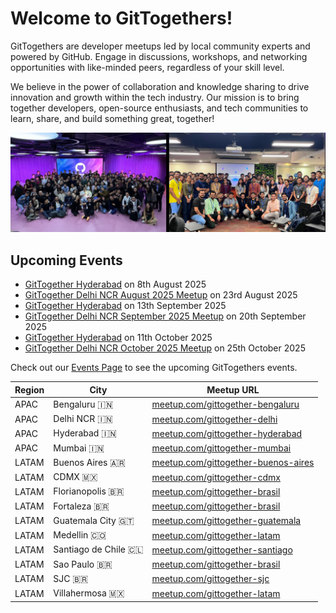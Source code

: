 # Welcome to GitTogethers!

GitTogethers are developer meetups led by local community experts and powered by GitHub. Engage in discussions, workshops, and networking opportunities with like-minded peers, regardless of your skill level.

We believe in the power of collaboration and knowledge sharing to drive innovation and growth within the tech industry. Our mission is to bring together developers, open-source enthusiasts, and tech communities to learn, share, and build something great, together!

![image](/assets/gittogethers.png)

## Upcoming Events

- [GitTogether Hyderabad](https://www.meetup.com/gittogether-hyderabad/events/308802946/) on 8th August 2025
- [GitTogether Delhi NCR August 2025 Meetup](https://www.meetup.com/gittogether-delhi/events/309966047/) on 23rd August 2025
- [GitTogether Hyderabad](https://www.meetup.com/gittogether-hyderabad/events/310120742/) on 13th September 2025
- [GitTogether Delhi NCR September 2025 Meetup](https://www.meetup.com/gittogether-delhi/events/310353416/) on 20th September 2025
- [GitTogether Hyderabad](https://www.meetup.com/gittogether-hyderabad/events/310168836/) on 11th October 2025
- [GitTogether Delhi NCR October 2025 Meetup](https://www.meetup.com/gittogether-delhi/events/310353458/) on 25th October 2025

Check out our [Events Page](https://www.meetup.com/pro/github-virtual-meetup/) to see the upcoming GitTogethers events.

| Region | City | Meetup URL |
|--------|------|------------|
| APAC | Bengaluru 🇮🇳 | [meetup.com/gittogether-bengaluru](https://www.meetup.com/gittogether-bengaluru) |
| APAC | Delhi NCR 🇮🇳 | [meetup.com/gittogether-delhi](https://www.meetup.com/gittogether-delhi) |
| APAC | Hyderabad 🇮🇳 | [meetup.com/gittogether-hyderabad](https://www.meetup.com/gittogether-hyderabad) |
| APAC | Mumbai 🇮🇳 | [meetup.com/gittogether-mumbai](https://www.meetup.com/gittogether-mumbai) |
| LATAM | Buenos Aires 🇦🇷 | [meetup.com/gittogether-buenos-aires](https://www.meetup.com/gittogether-buenos-aires) |
| LATAM | CDMX 🇲🇽 | [meetup.com/gittogether-cdmx](https://www.meetup.com/gittogether-cdmx) |
| LATAM | Florianopolis 🇧🇷 | [meetup.com/gittogether-brasil](https://www.meetup.com/gittogether-brasil) |
| LATAM | Fortaleza 🇧🇷 | [meetup.com/gittogether-brasil](https://www.meetup.com/gittogether-brasil) |
| LATAM | Guatemala City 🇬🇹 | [meetup.com/gittogether-guatemala](https://www.meetup.com/gittogether-guatemala) |
| LATAM | Medellin 🇨🇴 | [meetup.com/gittogether-latam](https://www.meetup.com/gittogether-latam) |
| LATAM | Santiago de Chile 🇨🇱 | [meetup.com/gittogether-santiago](https://www.meetup.com/gittogether-santiago) |
| LATAM | Sao Paulo 🇧🇷 | [meetup.com/gittogether-brasil](https://www.meetup.com/gittogether-brasil) |
| LATAM | SJC 🇧🇷 | [meetup.com/gittogether-sjc](https://www.meetup.com/gittogether-sjc) |
| LATAM | Villahermosa 🇲🇽 | [meetup.com/gittogether-latam](https://www.meetup.com/gittogether-latam) |
